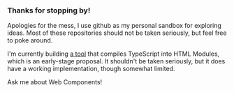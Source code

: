 ### Thanks for stopping by!

Apologies for the mess, I use github as my personal sandbox for exploring ideas. 
Most of these repositories should not be taken seriously, but feel free to poke around.

I'm currently building [a tool](https://github.com/ndugger/webmake) 
that compiles TypeScript into HTML Modules, which is an early-stage proposal. It shouldn't be 
taken seriously, but it does have a working implementation, though somewhat limited.

Ask me about Web Components!

